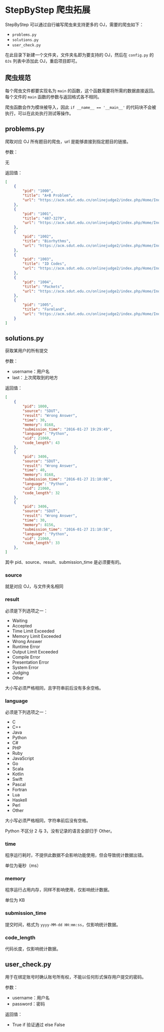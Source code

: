 # StepByStep 爬虫拓展

StepByStep 可以通过自行编写爬虫来支持更多的 OJ，需要的爬虫如下：

- `problems.py`
- `solutions.py`
- `user_check.py`

在此目录下新建一个文件夹，文件夹名即为要支持的 OJ，然后在 `config.py` 的 `OJs` 列表中添加此 OJ，重启项目即可。

## 爬虫规范

每个爬虫文件都要实现名为 `main` 的函数，这个函数需要将所需的数据直接返回。每个文件的 `main` 函数的参数与返回格式各不相同。

爬虫函数会作为模块被导入，因此 `if __name__ == '__main__'` 的代码块不会被执行，可以在此处执行测试等操作。

## problems.py

爬取对应 OJ 所有题目的爬虫，url 是能够直接到指定题目的链接。

参数：

无

返回值：

```json
[
    {
        "pid": "1000",
        "title": "A+B Problem",
        "url": "https://acm.sdut.edu.cn/onlinejudge2/index.php/Home/Index/problemdetail/pid/1000.html"
    },
    {
        "pid": "1001",
        "title": "487-3279",
        "url": "https://acm.sdut.edu.cn/onlinejudge2/index.php/Home/Index/problemdetail/pid/1001.html"
    },
    {
        "pid": "1002",
        "title": "Biorhythms",
        "url": "https://acm.sdut.edu.cn/onlinejudge2/index.php/Home/Index/problemdetail/pid/1002.html"
    },
    {
        "pid": "1003",
        "title": "ID Codes",
        "url": "https://acm.sdut.edu.cn/onlinejudge2/index.php/Home/Index/problemdetail/pid/1003.html"
    },
    {
        "pid": "1004",
        "title": "Packets",
        "url": "https://acm.sdut.edu.cn/onlinejudge2/index.php/Home/Index/problemdetail/pid/1004.html"
    },
    {
        "pid": "1005",
        "title": "Farmland",
        "url": "https://acm.sdut.edu.cn/onlinejudge2/index.php/Home/Index/problemdetail/pid/1005.html"
    }
]
```

## solutions.py

获取某用户的所有提交

参数：

- username：用户名
- last：上次爬取到的地方

返回值：

```json
[
    {
        "pid": 1000,
        "source": "SDUT",
        "result": "Wrong Answer",
        "time": 30,
        "memory": 8168,
        "submission_time": "2016-01-27 19:29:49",
        "language": "Python",
        "uid": 21060,
        "code_length": 43
    },
    {
        "pid": 3406,
        "source": "SDUT",
        "result": "Wrong Answer",
        "time": 40,
        "memory": 8168,
        "submission_time": "2016-01-27 21:10:08",
        "language": "Python",
        "uid": 21060,
        "code_length": 32
    },
    {
        "pid": 3406,
        "source": "SDUT",
        "result": "Wrong Answer",
        "time": 30,
        "memory": 8156,
        "submission_time": "2016-01-27 21:10:58",
        "language": "Python",
        "uid": 21060,
        "code_length": 33
    },
]
```

其中 pid、source、result、submission_time 是必须要有的。

### source

就是对应 OJ，与文件夹名相同

### result

必须是下列选项之一：

- Waiting
- Accepted
- Time Limit Exceeded
- Memory Limit Exceeded
- Wrong Answer
- Runtime Error
- Output Limit Exceeded
- Compile Error
- Presentation Error
- System Error
- Judging
- Other

大小写必须严格相同，且字符串前后没有多余空格。

### language

必须是下列选项之一：

- C
- C++
- Java
- Python
- C#
- PHP
- Ruby
- JavaScript
- Go
- Scala
- Kotlin
- Swift
- Pascal
- Fortran
- Lua
- Haskell
- Perl
- Other

大小写必须严格相同，字符串前后没有空格。

Python 不区分 2 与 3，没有记录的语言全部归于 Other。

### time

程序运行耗时，不提供此数据不会影响功能使用，但会导致统计数据出错。

单位为毫秒（ms）

### memory

程序运行占用内存，同样不影响使用，仅影响统计数据。

单位为 KB

### submission_time

提交时间，格式为 `yyyy-MM-dd HH:mm:ss`，仅影响统计数据。

### code_length

代码长度，仅影响统计数据。

## user_check.py

用于在绑定账号时确认账号所有权，不能以任何形式保存用户提交的密码。

参数：

- username：用户名
- password：密码

返回值：

- True if 验证通过 else False